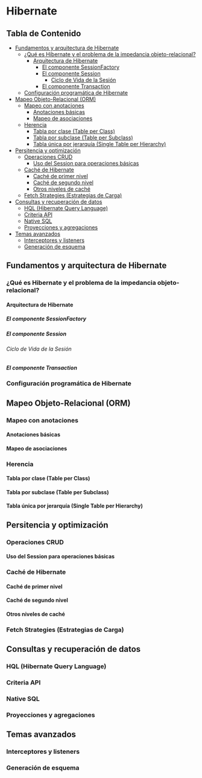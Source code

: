 # Hibernate

## Tabla de Contenido

- [Fundamentos y arquitectura de Hibernate](#fundamentos-de-hibernate)
  - [¿Qué es Hibernate y el problema de la impedancia objeto-relacional?](#que-es-hibernate)
    - [Arquitectura de Hibernate](#interfaces-centrales-en-jpa)
        - [El componente SessionFactory](#componente-session-factory)
        - [El componente Session](#componente-session)
            - [Ciclo de Vida de la Sesión](#ciclo-de-vida-de-la-session)
        - [El componente Transaction](#componente-transaction)
  - [Configuración programática de Hibernate](#configuracion-de-hibernate)
- [Mapeo Objeto-Relacional (ORM)](#orm)
    - [Mapeo con anotaciones](#mapeo-con-anotaciones)
      - [Anotaciones básicas](#anotaciones-basicas)
      - [Mapeo de asociaciones](#mapeo-de-asociaones)
    - [Herencia](#herencia)
      - [Tabla por clase (Table per Class)](#tabla-por-clase)
      - [Tabla por subclase (Table per Subclass)](#tabla-por-subclase)
      - [Tabla única por jerarquía (Single Table per Hierarchy)](#tabla-unica-por-jerarquia)
- [Persitencia y optimización](#persistencia-y-optimizacion)
    - [Operaciones CRUD](#operaciones-crud)
        - [Uso del Session para operaciones básicas](#uso-de-session-en-crud)
    - [Caché de Hibernate](#cache-de-hibernate)
        - [Caché de primer nivel](#cache-de-primer-nivel)
        - [Caché de segundo nivel](#cache-de-segundo-nivel)
        - [Otros niveles de caché](#otros-niveles-de-caches)
    - [Fetch Strategies (Estrategias de Carga)](#estrategias-de-carga)
- [Consultas y recuperación de datos](#consultas-y-recuperacion-de-datos)
    - [HQL (Hibernate Query Language)](#HQL)
    - [Criteria API](#criteria-api)
    - [Native SQL](#native-sql)
    - [Proyecciones y agregaciones](#proyecciones-y-agregaciones)
- [Temas avanzados](#temas-avanzados)
    - [Interceptores y listeners](#interceptores-y-listeners)
    - [Generación de esquema](#generacion-de-esquema)
 

<a id="fundamentos-de-hibernate"></a>
## Fundamentos y arquitectura de Hibernate

<a id="que-es-hibernate"></a>
### ¿Qué es Hibernate y el problema de la impedancia objeto-relacional?

<a id="interfaces-centrales-en-jpa"></a>
#### Arquitectura de Hibernate

<a id="componente-session-factory"></a>
##### El componente SessionFactory

<a id="componente-session"></a>
##### El componente Session

<a id="ciclo-de-vida-de-la-session"></a>
###### Ciclo de Vida de la Sesión

<a id="componente-transaction"></a>
##### El componente Transaction

<a id="configuracion-de-hibernate"></a>
### Configuración programática de Hibernate

<a id="orm"></a>
## Mapeo Objeto-Relacional (ORM)

<a id="mapeo-con-anotaciones"></a>
### Mapeo con anotaciones

<a id="anotaciones-basicas"></a>
#### Anotaciones básicas

<a id="mapeo-de-asociaones"></a>
#### Mapeo de asociaciones

<a id="herencia"></a>
### Herencia

<a id="tabla-por-clase"></a>
#### Tabla por clase (Table per Class)

<a id="tabla-por-subclase"></a>
#### Tabla por subclase (Table per Subclass)

<a id="tabla-unica-por-jerarquia"></a>
#### Tabla única por jerarquía (Single Table per Hierarchy)

<a id="persistencia-y-optimizacion"></a>
## Persitencia y optimización

<a id="operaciones-crud"></a>
### Operaciones CRUD

<a id="uso-de-session-en-crud"></a>
#### Uso del Session para operaciones básicas

<a id="cache-de-hibernate"></a>
### Caché de Hibernate

<a id="cache-de-primer-nivel"></a>
#### Caché de primer nivel

<a id="cache-de-segundo-nivel"></a>
#### Caché de segundo nivel

<a id="otros-niveles-de-caches"></a>
#### Otros niveles de caché

<a id="estrategias-de-carga"></a>
### Fetch Strategies (Estrategias de Carga)

<a id="consultas-y-recuperacion-de-datos"></a>
## Consultas y recuperación de datos

<a id="HQL"></a>
### HQL (Hibernate Query Language)

<a id="criteria-api"></a>
### Criteria API

<a id="native-sql"></a>
### Native SQL

<a id="proyecciones-y-agregaciones"></a>
### Proyecciones y agregaciones

<a id="temas-avanzados"></a>
## Temas avanzados

<a id="interceptores-y-listeners"></a>
### Interceptores y listeners

<a id="generacion-de-esquema"></a>
### Generación de esquema
 


